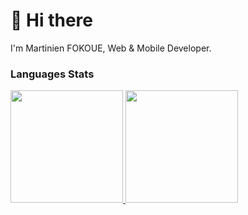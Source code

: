 # 👋 Hi there
I'm Martinien FOKOUE, Web & Mobile Developer.<br>

### Languages Stats
<a href="https://github.com/king-martinien">
<img height="180em" src="https://github-readme-stats-git-masterrstaa-rickstaa.vercel.app/api?username=king-martinien&show_icons=true&theme=midnight-purple&include_all_commits=true&count_private=true"/> <img height="180em" src="https://github-readme-stats-git-masterrstaa-rickstaa.vercel.app/api/top-langs/?username=king-martinien&layout=compact&langs_count=7&theme=midnight-purple"/></a>
